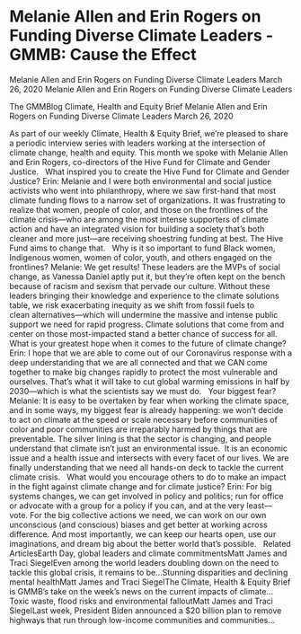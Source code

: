 # Melanie Allen and Erin Rogers on Funding Diverse Climate Leaders - GMMB: Cause the Effect


Melanie Allen and Erin Rogers on Funding Diverse Climate Leaders
March 26, 2020
Melanie Allen and Erin Rogers on Funding Diverse Climate Leaders
 
The GMMBlog
Climate, Health and Equity Brief Melanie Allen and Erin Rogers on Funding Diverse Climate Leaders
March 26, 2020
 
As part of our weekly Climate, Health & Equity Brief, we’re pleased to share a periodic interview series with leaders working at the intersection of climate change, health and equity. This month we spoke with Melanie Allen and Erin Rogers, co-directors of the Hive Fund for Climate and Gender Justice.
 
What inspired you to create the Hive Fund for Climate and Gender Justice?
Erin: Melanie and I were both environmental and social justice activists who went into philanthropy, where we saw first-hand that most climate funding flows to a narrow set of organizations. It was frustrating to realize that women, people of color, and those on the frontlines of the climate crisis—who are among the most intense supporters of climate action and have an integrated vision for building a society that’s both cleaner and more just—are receiving shoestring funding at best. The Hive Fund aims to change that.
 
Why is it so important to fund Black women, Indigenous women, women of color, youth, and others engaged on the frontlines?
Melanie: We get results! These leaders are the MVPs of social change, as Vanessa Daniel aptly put it, but they’re often kept on the bench because of racism and sexism that pervade our culture. Without these leaders bringing their knowledge and experience to the climate solutions table, we risk exacerbating inequity as we shift from fossil fuels to clean alternatives—which will undermine the massive and intense public support we need for rapid progress. Climate solutions that come from and center on those most-impacted stand a better chance of success for all.
 
What is your greatest hope when it comes to the future of climate change?
Erin: I hope that we are able to come out of our Coronavirus response with a deep understanding that we are all connected and that we CAN come together to make big changes rapidly to protect the most vulnerable and ourselves. That’s what it will take to cut global warming emissions in half by 2030—which is what the scientists say we must do.
 
Your biggest fear?
Melanie: It is easy to be overtaken by fear when working the climate space, and in some ways, my biggest fear is already happening: we won’t decide to act on climate at the speed or scale necessary before communities of color and poor communities are irreparably harmed by things that are preventable. The silver lining is that the sector is changing, and people understand that climate isn’t just an environmental issue.  It is an economic issue and a health issue and intersects with every facet of our lives. We are finally understanding that we need all hands-on deck to tackle the current climate crisis.
 
What would you encourage others to do to make an impact in the fight against climate change and for climate justice?
Erin: For big systems changes, we can get involved in policy and politics; run for office or advocate with a group for a policy if you can, and at the very least—vote. For the big collective actions we need, we can work on our own unconscious (and conscious) biases and get better at working across difference. And most importantly, we can keep our hearts open, use our imaginations, and dream big about the better world that’s possible.
 
Related ArticlesEarth Day, global leaders and climate commitmentsMatt James and Traci SiegelEven among the world leaders doubling down on the need to tackle this global crisis, it remains to be…Stunning disparities and declining mental healthMatt James and Traci SiegelThe Climate, Health & Equity Brief is GMMB’s take on the week’s news on the current impacts of climate…Toxic waste, flood risks and environmental falloutMatt James and Traci SiegelLast week, President Biden announced a $20 billion plan to remove highways that run through low-income communities and communities…
